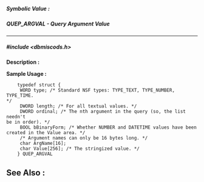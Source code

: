 ##### Symbolic Value : 
##### QUEP_ARGVAL - Query Argument Value
---
##### #include <dbmiscods.h>
**Description :**

**Sample Usage :**
```
	typedef struct { 
	 WORD type; /* Standard NSF types: TYPE_TEXT, TYPE_NUMBER, TYPE_TIME. 
*/ 
	 DWORD length; /* For all textual values. */ 
	 DWORD ordinal; /* The nth argument in the query (so, the list needn't 
be in order). */ 
	 BOOL bBinaryForm; /* Whether NUMBER and DATETIME values have been 
created in the Value area. */ 
	 /* Argument names can only be 16 bytes long. */ 
	 char ArgName[16]; 
	 char Value[256]; /* The stringized value. */ 
	} QUEP_ARGVAL
```
**See Also :**
[](D:/md_files/.md)
---
